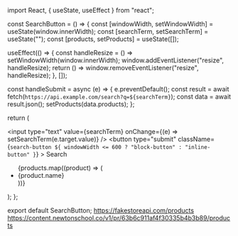 import React, { useState, useEffect } from "react";

const SearchButton = () => {
  const [windowWidth, setWindowWidth] = useState(window.innerWidth);
  const [searchTerm, setSearchTerm] = useState("");
  const [products, setProducts] = useState([]);

  useEffect(() => {
    const handleResize = () => setWindowWidth(window.innerWidth);
    window.addEventListener("resize", handleResize);
    return () => window.removeEventListener("resize", handleResize);
  }, []);

  const handleSubmit = async (e) => {
    e.preventDefault();
    const result = await fetch(`https://api.example.com/search?q=${searchTerm}`);
    const data = await result.json();
    setProducts(data.products);
  };

  return (
    <form onSubmit={handleSubmit}>
      <input
        type="text"
        value={searchTerm}
        onChange={(e) => setSearchTerm(e.target.value)}
      />
      <button
        type="submit"
        className={`search-button ${
          windowWidth <= 600 ? "block-button" : "inline-button"
        }`}
      >
        Search
      </button>
      <ul>
        {products.map((product) => (
          <li key={product.id}>{product.name}</li>
        ))}
      </ul>
    </form>
  );
};

export default SearchButton;
https://fakestoreapi.com/products
https://content.newtonschool.co/v1/pr/63b6c911af4f30335b4b3b89/products